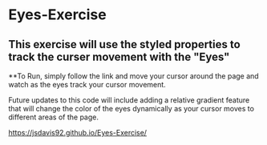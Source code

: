 # Eyes-Exercise
## This exercise will use the styled properties to track the curser movement with the "Eyes"

**To Run, simply follow the link and move your cursor around the page and watch as the eyes track your cursor movement.

Future updates to this code will include adding a relative gradient feature that will change the color of the eyes dynamically as your cursor moves to different areas of the page.

https://jsdavis92.github.io/Eyes-Exercise/
